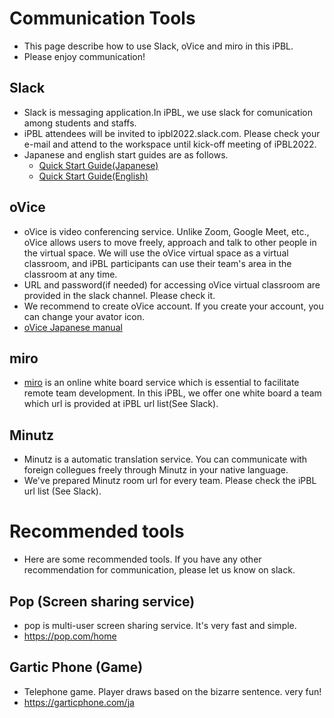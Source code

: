 # Communication Tools
- This page describe how to use Slack, oVice and miro in this iPBL.
- Please enjoy communication!

## Slack
- Slack is messaging application.In iPBL, we use slack for comunication among students and staffs.
- iPBL attendees will be invited to ipbl2022.slack.com. Please check your e-mail and attend to the workspace until kick-off meeting of iPBL2022.
- Japanese and english start guides are as follows.
  - [Quick Start Guide(Japanese)](https://slack.com/intl/ja-jp/help/articles/360059928654-Slack-%E3%81%AE%E4%BD%BF%E3%81%84%E6%96%B9---%E3%82%AF%E3%82%A4%E3%83%83%E3%82%AF%E3%82%B9%E3%82%BF%E3%83%BC%E3%83%88%E3%82%AC%E3%82%A4%E3%83%89)
  - [Quick Start Guide(English)](https://slack.com/help/articles/360059928654-How-to-use-Slack--your-quick-start-guide)

## oVice
- oVice is video conferencing service. Unlike Zoom, Google Meet, etc., oVice allows users to move freely, approach and talk to other people in the virtual space. We will use the oVice virtual space as a virtual classroom, and iPBL participants can use their team's area  in the classroom at any time.
- URL and password(if needed) for accessing oVice virtual classroom are provided in the slack channel. Please check it.
- We recommend to create oVice account. If you create your account, you can change your avator icon.
- [oVice Japanese manual](https://ja.ovice.wiki/97d15ef5fa4f4b5fb2a033c128427b54)

## miro
- [miro](https://miro.com/) is an online white board service which is essential to facilitate remote team development. In this iPBL, we offer one white board a team which url is provided at iPBL url list(See Slack).

## Minutz
- Minutz is a automatic translation service. You can communicate with foreign collegues freely through Minutz in your native language. 
- We've prepared Minutz room url for every team. Please check the iPBL url list (See Slack).

# Recommended tools
- Here are some recommended tools. If you have any other recommendation for communication, please let us know on slack.

## Pop (Screen sharing service)
- pop is multi-user screen sharing service. It's very fast and simple.
- https://pop.com/home

## Gartic Phone (Game)
- Telephone game. Player draws based on the bizarre sentence. very fun!
- https://garticphone.com/ja
